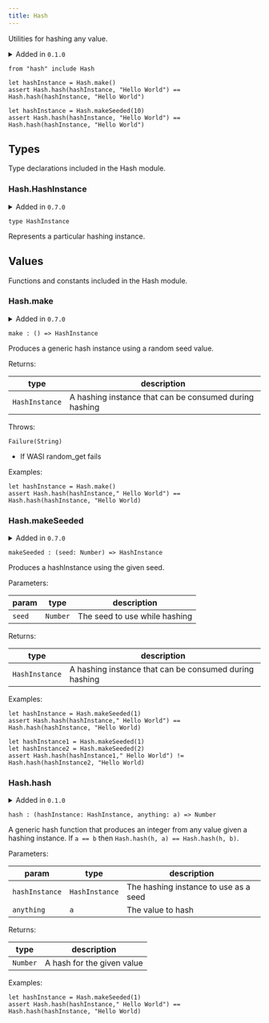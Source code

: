 ```yaml
---
title: Hash
---
```


Utilities for hashing any value.

<details disabled>
<summary tabindex="-1">Added in <code>0.1.0</code></summary>
No other changes yet.
</details>

```grain
from "hash" include Hash
```

```grain
let hashInstance = Hash.make()
assert Hash.hash(hashInstance, "Hello World") == Hash.hash(hashInstance, "Hello World")
```

```grain
let hashInstance = Hash.makeSeeded(10)
assert Hash.hash(hashInstance, "Hello World") == Hash.hash(hashInstance, "Hello World")
```

## Types

Type declarations included in the Hash module.

### Hash.**HashInstance**

<details disabled>
<summary tabindex="-1">Added in <code>0.7.0</code></summary>
No other changes yet.
</details>

```grain
type HashInstance
```

Represents a particular hashing instance.

## Values

Functions and constants included in the Hash module.

### Hash.**make**

<details disabled>
<summary tabindex="-1">Added in <code>0.7.0</code></summary>
No other changes yet.
</details>

```grain
make : () => HashInstance
```

Produces a generic hash instance using a random seed value.

Returns:

|type|description|
|----|-----------|
|`HashInstance`|A hashing instance that can be consumed during hashing|

Throws:

`Failure(String)`

* If WASI random_get fails

Examples:

```grain
let hashInstance = Hash.make()
assert Hash.hash(hashInstance," Hello World") == Hash.hash(hashInstance, "Hello World)
```

### Hash.**makeSeeded**

<details disabled>
<summary tabindex="-1">Added in <code>0.7.0</code></summary>
No other changes yet.
</details>

```grain
makeSeeded : (seed: Number) => HashInstance
```

Produces a hashInstance using the given seed.

Parameters:

|param|type|description|
|-----|----|-----------|
|`seed`|`Number`|The seed to use while hashing|

Returns:

|type|description|
|----|-----------|
|`HashInstance`|A hashing instance that can be consumed during hashing|

Examples:

```grain
let hashInstance = Hash.makeSeeded(1)
assert Hash.hash(hashInstance," Hello World") == Hash.hash(hashInstance, "Hello World)
```

```grain
let hashInstance1 = Hash.makeSeeded(1)
let hashInstance2 = Hash.makeSeeded(2)
assert Hash.hash(hashInstance1," Hello World") != Hash.hash(hashInstance2, "Hello World)
```

### Hash.**hash**

<details>
<summary>Added in <code>0.1.0</code></summary>
<table>
<thead>
<tr><th>version</th><th>changes</th></tr>
</thead>
<tbody>
<tr><td><code>0.7.0</code></td><td>Added `hashInstance` parameter instead of using a global seed</td></tr>
</tbody>
</table>
</details>

```grain
hash : (hashInstance: HashInstance, anything: a) => Number
```

A generic hash function that produces an integer from any value given a hashing instance. If `a == b` then `Hash.hash(h, a) == Hash.hash(h, b)`.

Parameters:

|param|type|description|
|-----|----|-----------|
|`hashInstance`|`HashInstance`|The hashing instance to use as a seed|
|`anything`|`a`|The value to hash|

Returns:

|type|description|
|----|-----------|
|`Number`|A hash for the given value|

Examples:

```grain
let hashInstance = Hash.makeSeeded(1)
assert Hash.hash(hashInstance," Hello World") == Hash.hash(hashInstance, "Hello World)
```

